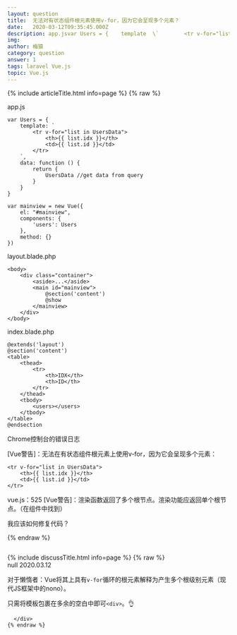 ```yaml
---
layout: question
title:  无法对有状态组件根元素使用v-for，因为它会呈现多个元素？
date:   2020-03-12T09:35:45.000Z
description: app.jsvar Users = {    template  \`        <tr v-for="list in UsersData">...
img: 
author: 梅猿
category: question
answer: 1
tags: laravel Vue.js
topic: Vue.js
---
```

<div class="article-root">
  <div class="article">
    {% include articleTitle.html info=page %}
    {% raw %}
    <div class="article-content"><p><font style="vertical-align: inherit;"><font style="vertical-align: inherit;">app.js</font></font></p>

<pre><code>var Users = {<font></font>
    template: `<font></font>
        &lt;tr v-for="list in UsersData"&gt;<font></font>
            &lt;th&gt;{{ list.idx }}&lt;/th&gt;<font></font>
            &lt;td&gt;{{ list.id }}&lt;/td&gt;<font></font>
        &lt;/tr&gt;<font></font>
    `,<font></font>
    data: function () {<font></font>
        return {<font></font>
            UsersData //get data from query<font></font>
        }<font></font>
    }<font></font>
}<font></font>
<font></font>
var mainview = new Vue({<font></font>
    el: "#mainview",<font></font>
    components: {<font></font>
        'users': Users<font></font>
    },<font></font>
    method: {}<font></font>
})<font></font>
</code></pre>

<p><font style="vertical-align: inherit;"><font style="vertical-align: inherit;">layout.blade.php</font></font></p>

<pre><code>&lt;body&gt;<font></font>
    &lt;div class="container"&gt;<font></font>
        &lt;aside&gt;...&lt;/aside&gt;<font></font>
        &lt;main id="mainview"&gt;<font></font>
            @section('content')<font></font>
            @show<font></font>
        &lt;/mainview&gt;<font></font>
    &lt;/div&gt;<font></font>
&lt;/body&gt;<font></font>
</code></pre>

<p><font style="vertical-align: inherit;"><font style="vertical-align: inherit;">index.blade.php</font></font></p>

<pre><code>@extends('layout')<font></font>
@section('content')<font></font>
&lt;table&gt;<font></font>
    &lt;thead&gt;<font></font>
        &lt;tr&gt;<font></font>
            &lt;th&gt;IDX&lt;/th&gt;<font></font>
            &lt;th&gt;ID&lt;/th&gt;<font></font>
        &lt;/tr&gt;<font></font>
    &lt;/thead&gt;<font></font>
    &lt;tbody&gt;<font></font>
        &lt;users&gt;&lt;/users&gt;<font></font>
    &lt;/tbody&gt;<font></font>
&lt;/table&gt;<font></font>
@endsection<font></font>
</code></pre>

<p><font style="vertical-align: inherit;"><font style="vertical-align: inherit;">Chrome控制台的错误日志</font></font></p>

<p><font style="vertical-align: inherit;"><font style="vertical-align: inherit;">[Vue警告]：无法在有状态组件根元素上使用v-for，因为它会呈现多个元素：</font></font></p>

<pre><code>&lt;tr v-for="list in UsersData"&gt;<font></font>
    &lt;th&gt;{{ list.idx }}&lt;/th&gt;<font></font>
    &lt;td&gt;{{ list.id }}&lt;/td&gt;<font></font>
&lt;/tr&gt; <font></font>
</code></pre>

<p><font style="vertical-align: inherit;"><font style="vertical-align: inherit;">vue.js：525 [Vue警告]：渲染函数返回了多个根节点。</font><font style="vertical-align: inherit;">渲染功能应返回单个根节点。</font><font style="vertical-align: inherit;">（在组件中找到）</font></font></p>

<p><font style="vertical-align: inherit;"><font style="vertical-align: inherit;">我应该如何修复代码？</font></font></p></div>
    {% endraw %}
  </div>
  <p style="height: 0;width:0;overflow: hidden;"> 第1224篇《无法对有状态组件根元素使用v-for，因为它会呈现多个元素？》来自Winter(https://github.com/aiyld/aiyld.github.io)的站点</p>
  <div class="discuss-wrapper">
    {% include discussTitle.html info=page %}
    {% raw %}
    <div class="discuss-item">
        <div class="discuss-parent">
          <div class="discuss-meta">
            <span class="discuss-user">null</span>
            <span class="discuss-time">2020.03.12</span>
          </div>
          <div class="discuss-comment"><p><font style="vertical-align: inherit;"><font style="vertical-align: inherit;">对于懒惰者：Vue将其上具有</font></font><code>v-for</code><font style="vertical-align: inherit;"><font style="vertical-align: inherit;">循环</font><font style="vertical-align: inherit;">的根元素解释</font><font style="vertical-align: inherit;">为产生多个根级别元素（现代JS框架中的nono）。</font></font></p>

<p><font style="vertical-align: inherit;"><font style="vertical-align: inherit;">只需将模板包裹在多余的空白中即可</font></font><code>&lt;div&gt;</code><font style="vertical-align: inherit;"><font style="vertical-align: inherit;">。</font><font style="vertical-align: inherit;">👌</font></font></p></div>
        </div>
        
      </div>
    {% endraw %}
  </div>
<div>
